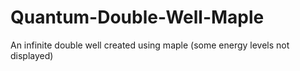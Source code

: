 # Quantum-Double-Well-Maple
An infinite double well created using maple (some energy levels not displayed)
